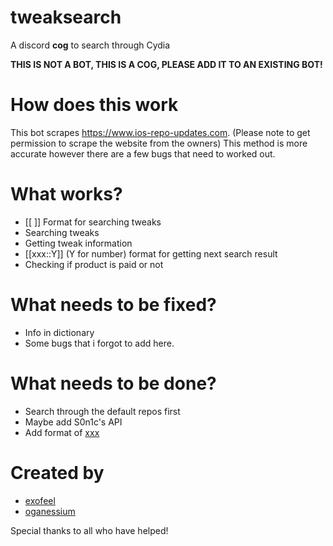 # tweaksearch
A discord **cog** to search through Cydia

**THIS IS NOT A BOT, THIS IS A COG, PLEASE ADD IT TO AN EXISTING BOT!**


# How does this work
This bot scrapes https://www.ios-repo-updates.com. (Please note to get permission to scrape the website from the owners)
This method is more accurate however there are a few bugs that need to worked out.


# What works?
- [[ ]] Format for searching tweaks
- Searching tweaks
- Getting tweak information
- [[xxx::Y]] (Y for number) format for getting next search result
- Checking if product is paid or not

# What needs to be fixed?
- Info in dictionary 
- Some bugs that i forgot to add here.


# What needs to be done?
- Search through the default repos first
- Maybe add S0n1c's API 
- Add format of [xxx](xxx.com)

# Created by
- [exofeel](https://github.com/exofeel)
- [oganessium](https://github.com/oganessium)

Special thanks to all who have helped!
